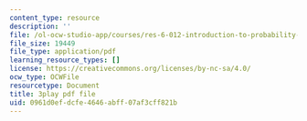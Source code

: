```yaml
---
content_type: resource
description: ''
file: /ol-ocw-studio-app/courses/res-6-012-introduction-to-probability-spring-2018/0961d0efdcfe4646abff07af3cff821b_TWedESDFcLQ.pdf
file_size: 19449
file_type: application/pdf
learning_resource_types: []
license: https://creativecommons.org/licenses/by-nc-sa/4.0/
ocw_type: OCWFile
resourcetype: Document
title: 3play pdf file
uid: 0961d0ef-dcfe-4646-abff-07af3cff821b
---
```

